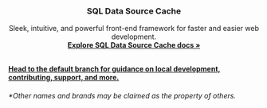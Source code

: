 <h3 align="center">SQL Data Source Cache</h3>

<p align="center">
  Sleek, intuitive, and powerful front-end framework for faster and easier web development.
  <br>
  <a href="https://hongw2019.github.io/OAP-Cache/"><strong>Explore SQL Data Source Cache docs »</strong></a>
  <br>
  <br>
</p>


**[Head to the default branch for guidance on local development, contributing, support, and more.](https://github.com/oap-project/sql-ds-cache)**



###### \*Other names and brands may be claimed as the property of others.

